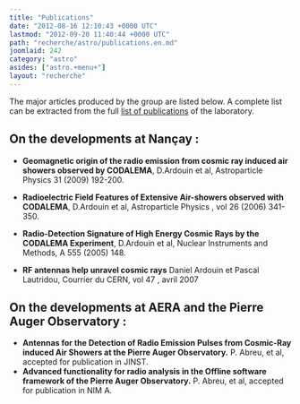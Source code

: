 ```yaml
---
title: "Publications"
date: "2012-08-16 12:10:43 +0000 UTC"
lastmod: "2012-09-20 11:40:44 +0000 UTC"
path: "recherche/astro/publications.en.md"
joomlaid: 242
category: "astro"
asides: ["astro.+menu+"]
layout: "recherche"
---
```

The major articles produced by the group are listed below. A complete list can be extracted from the full [list of publications](fr/communication/bibliotheque/publications) of the laboratory.

On the developments at Nançay :
-------------------------------

*   **Geomagnetic origin of the radio emission from cosmic ray induced air showers observed by CODALEMA**, D.Ardouin et al, Astroparticle Physics 31 (2009) 192-200.
*   **Radioelectric Field Features of Extensive Air-showers observed with CODALEMA**, D.Ardouin et al, Astroparticle Physics , vol 26 (2006) 341-350.
*   **Radio-Detection Signature of High Energy Cosmic Rays by the CODALEMA Experiment**, D.Ardouin et al, Nuclear Instruments and Methods, A 555 (2005) 148.

*   **RF antennas help unravel cosmic rays** Daniel Ardouin et Pascal Lautridou, Courrier du CERN, vol 47 , avril 2007

On the developments at AERA and the Pierre Auger Observatory :
--------------------------------------------------------------

*   **Antennas for the Detection of Radio Emission Pulses from Cosmic-Ray induced Air Showers at the Pierre Auger Observatory.** P. Abreu, et al, accepted for publication in JINST.
*   **Advanced functionality for radio analysis in the Offline software framework of the Pierre Auger Observatory.** P. Abreu, et al, accepted for publication in NIM A.
